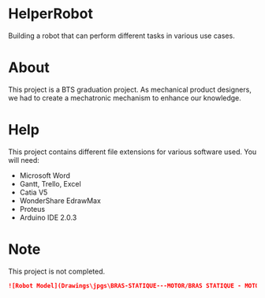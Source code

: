 # HelperRobot
Building a robot that can perform different tasks in various use cases.

# About
This project is a BTS graduation project. As mechanical product designers, we had to create a mechatronic mechanism to enhance our knowledge.

# Help
This project contains different file extensions for various software used. You will need:
* Microsoft Word
* Gantt, Trello, Excel
* Catia V5
* WonderShare EdrawMax
* Proteus
* Arduino IDE 2.0.3

# Note
This project is not completed.

```markdown
![Robot Model](Drawings\jpgs\BRAS-STATIQUE---MOTOR/BRAS STATIQUE - MOTOR_page-0001.jpg)
